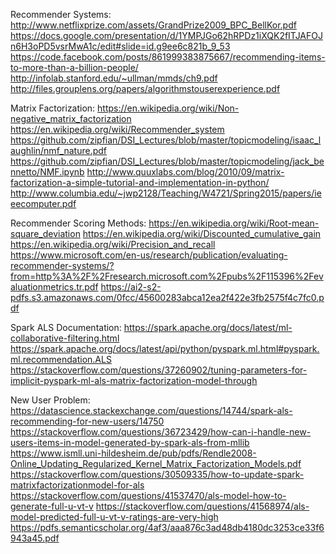 Recommender Systems:
http://www.netflixprize.com/assets/GrandPrize2009_BPC_BellKor.pdf
https://docs.google.com/presentation/d/1YMPJGo62hRPDz1iXQK2fITJAFOJn6H3oPD5vsrMwA1c/edit#slide=id.g9ee6c821b_9_53
https://code.facebook.com/posts/861999383875667/recommending-items-to-more-than-a-billion-people/
http://infolab.stanford.edu/~ullman/mmds/ch9.pdf
http://files.grouplens.org/papers/algorithmstouserexperience.pdf


Matrix Factorization:
https://en.wikipedia.org/wiki/Non-negative_matrix_factorization
https://en.wikipedia.org/wiki/Recommender_system
https://github.com/zipfian/DSI_Lectures/blob/master/topicmodeling/isaac_laughlin/nmf_nature.pdf
https://github.com/zipfian/DSI_Lectures/blob/master/topicmodeling/jack_bennetto/NMF.ipynb
http://www.quuxlabs.com/blog/2010/09/matrix-factorization-a-simple-tutorial-and-implementation-in-python/
http://www.columbia.edu/~jwp2128/Teaching/W4721/Spring2015/papers/ieeecomputer.pdf


Recommender Scoring Methods:
https://en.wikipedia.org/wiki/Root-mean-square_deviation
https://en.wikipedia.org/wiki/Discounted_cumulative_gain
https://en.wikipedia.org/wiki/Precision_and_recall
https://www.microsoft.com/en-us/research/publication/evaluating-recommender-systems/?from=http%3A%2F%2Fresearch.microsoft.com%2Fpubs%2F115396%2Fevaluationmetrics.tr.pdf
https://ai2-s2-pdfs.s3.amazonaws.com/0fcc/45600283abca12ea2f422e3fb2575f4c7fc0.pdf


Spark ALS Documentation:
https://spark.apache.org/docs/latest/ml-collaborative-filtering.html
https://spark.apache.org/docs/latest/api/python/pyspark.ml.html#pyspark.ml.recommendation.ALS
https://stackoverflow.com/questions/37260902/tuning-parameters-for-implicit-pyspark-ml-als-matrix-factorization-model-through


New User Problem:
https://datascience.stackexchange.com/questions/14744/spark-als-recommending-for-new-users/14750
https://stackoverflow.com/questions/36723429/how-can-i-handle-new-users-items-in-model-generated-by-spark-als-from-mllib
https://www.ismll.uni-hildesheim.de/pub/pdfs/Rendle2008-Online_Updating_Regularized_Kernel_Matrix_Factorization_Models.pdf
https://stackoverflow.com/questions/30509335/how-to-update-spark-matrixfactorizationmodel-for-als
https://stackoverflow.com/questions/41537470/als-model-how-to-generate-full-u-vt-v
https://stackoverflow.com/questions/41568974/als-model-predicted-full-u-vt-v-ratings-are-very-high
https://pdfs.semanticscholar.org/4af3/aaa876c3ad48db4180dc3253ce33f6943a45.pdf